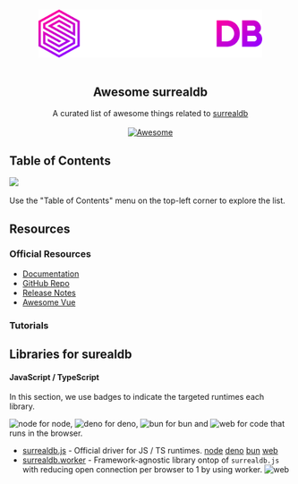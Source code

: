 <!--lint disable awesome-heading awesome-github awesome-toc double-link -->

<p align="center">
  <br>
  <img width="400" src="./assets/surrealdb-logo-light.svg" alt="logo of surrealdb">
  <br>
  <br>
</p>

<h2 align='center'>Awesome surrealdb</h2>

<p align='center'>
A curated list of awesome things related to <a href='https://github.com/surrealdb/surrealdb'>surrealdb</a>
<br><br>

<a href='https://github.com/sindresorhus/awesome'>
<img src='https://cdn.rawgit.com/sindresorhus/awesome/d7305f38d29fed78fa85652e3a63e154dd8e8829/media/badge.svg' alt='Awesome'>
</a>
</p>

<!--lint ignore-->

## Table of Contents

<img src="https://user-images.githubusercontent.com/11247099/112722104-819b8a80-8f42-11eb-82f5-dfc2dd5d8a77.png" height="32" />

Use the "Table of Contents" menu on the top-left corner to explore the list.

## Resources

### Official Resources

- [Documentation](https://surrealdb.com/docs)
- [GitHub Repo](https://github.com/surrealdb/surrealdb)
- [Release Notes](https://surrealdb.com/releases)
- [Awesome Vue](https://github.com/surrealdb-community/awesome-surrealdb)

### Tutorials

## Libraries for surealdb

#### JavaScript / TypeScript

[web]: https://img.shields.io/badge/-web-red
[node]: https://img.shields.io/badge/-node-026e00
[deno]: https://img.shields.io/badge/-deno-black
[bun]: https://img.shields.io/badge/-bun-e600e5


In this section, we use badges to indicate the targeted runtimes each library.

![node] for node, ![deno] for deno, ![bun] for bun and ![web] for code that runs in the browser.

<!--lint disable awesome-list-item-->

- [surrealdb.js](https://github.com/surrealdb/surrealdb.js) - Official driver for JS / TS runtimes. [node] [deno] [bun] [web]
- [surrealdb.worker](https://github.com/surrealdb-community/surrealdb.worker) - Framework-agnostic library ontop of `surrealdb.js` with reducing open connection per browser to 1 by using worker. ![web]

<!--lint enable awesome-list-item-->

